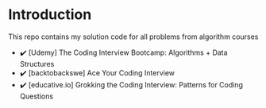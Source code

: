 # Introduction

This repo contains my solution code for all problems from algorithm courses
  - ✔️ [Udemy] The Coding Interview Bootcamp: Algorithms + Data Structures
  - ✔️ [backtobackswe] Ace Your Coding Interview
  - ✔️ [educative.io] Grokking the Coding Interview: Patterns for Coding Questions
